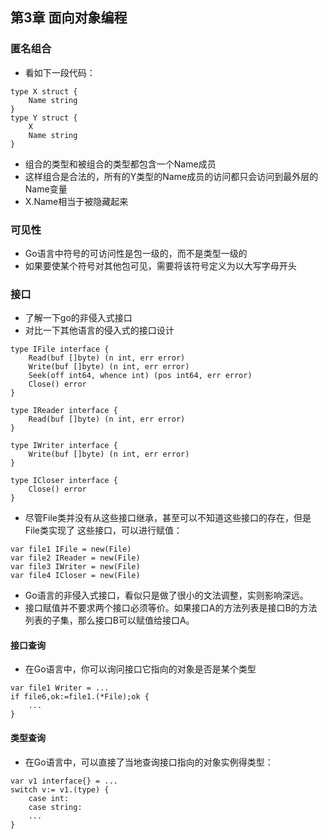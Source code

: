 ## 第3章 面向对象编程
### 匿名组合
* 看如下一段代码：

```
type X struct {
    Name string
}
type Y struct {
    X
    Name string
}
```

* 组合的类型和被组合的类型都包含一个Name成员
* 这样组合是合法的，所有的Y类型的Name成员的访问都只会访问到最外层的Name变量
* X.Name相当于被隐藏起来

### 可见性
* Go语言中符号的可访问性是包一级的，而不是类型一级的
* 如果要使某个符号对其他包可见，需要将该符号定义为以大写字母开头

### 接口
* 了解一下go的非侵入式接口
* 对比一下其他语言的侵入式的接口设计

```
type IFile interface {
    Read(buf []byte) (n int, err error)
    Write(buf []byte) (n int, err error)
    Seek(off int64, whence int) (pos int64, err error)
    Close() error
}

type IReader interface {
    Read(buf []byte) (n int, err error)
}

type IWriter interface {
    Write(buf []byte) (n int, err error)
}

type ICloser interface {
    Close() error
}
```

* 尽管File类并没有从这些接口继承，甚至可以不知道这些接口的存在，但是File类实现了 这些接口，可以进行赋值：

```
var file1 IFile = new(File)
var file2 IReader = new(File)
var file3 IWriter = new(File)
var file4 ICloser = new(File)
```

* Go语言的非侵入式接口，看似只是做了很小的文法调整，实则影响深远。
* 接口赋值并不要求两个接口必须等价。如果接口A的方法列表是接口B的方法列表的子集，那么接口B可以赋值给接口A。

#### 接口查询
* 在Go语言中，你可以询问接口它指向的对象是否是某个类型

```
var file1 Writer = ...
if file6,ok:=file1.(*File);ok {
    ...
}
```

#### 类型查询
* 在Go语言中，可以直接了当地查询接口指向的对象实例得类型：

```
var v1 interface{} = ...
switch v:= v1.(type) {
    case int:
    case string:
    ...
}
```


